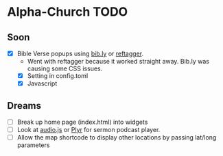 # Alpha-Church TODO
## Soon
- [x] Bible Verse popups using [bib.ly](http://bib.ly) or [reftagger](https://reftagger.com).
  - Went with reftagger because it worked straight away. Bib.ly was causing some CSS issues.
  - [x] Setting in config.toml
  - [x] Javascript

## Dreams
- [ ] Break up home page (index.html) into widgets
- [ ] Look at [audio.js](https://kolber.github.io/audiojs/) or [Plyr](https://plyr.io/) for sermon podcast player.
- [ ] Allow the map shortcode to display other locations by passing lat/long parameters
